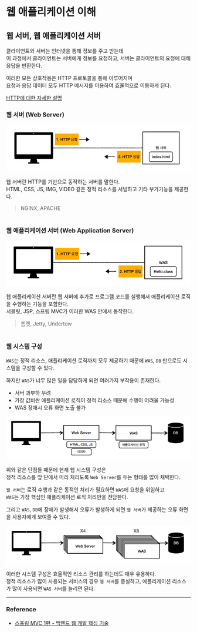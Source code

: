 # 웹 애플리케이션 이해

## 웹 서버, 웹 애플리케이션 서버

클라이언트와 서버는 인터넷을 통해 정보를 주고 받는데  
이 과정에서 클라이언트는 서버에게 정보를 요청하고, 서버는 클라이언트의 요청에 대해 응답을 반환한다.  

이러한 모든 상호작용은 HTTP 프로토콜을 통해 이루어지며  
요청과 응답 데이터 모두 HTTP 메시지를 이용하여 효율적으로 이동하게 된다.  

[HTTP에 대한 자세한 설명](https://github.com/seokmyungham/TIL/blob/main/Http/http_basic.md)

### 웹 서버 (Web Server)

<img src="img/web01.png">

웹 서버란 HTTP를 기반으로 동작하는 서버를 말한다.  
HTML, CSS, JS, IMG, VIDEO 같은 정적 리소스를 서빙하고 기타 부가기능을 제공한다.  
> NGINX, APACHE

#

### 웹 애플리케이션 서버 (Web Application Server)

<img src="img/web02.png">

웹 애플리케이션 서버란 웹 서버에 추가로 프로그램 코드를 실행해서 애플리케이션 로직을 수행하는 기능을 포함한다.  
서블릿, JSP, 스프링 MVC가 이러한 WAS 안에서 동작한다.  
> 톰캣, Jetty, Undertow  

#

### 웹 시스템 구성

`WAS`는 정적 리소스, 애플리케이션 로직까지 모두 제공하기 때문에 `WAS`, `DB` 만으로도 시스템을 구성할 수 있다.  
    
하지만 `WAS`가 너무 많은 일을 담당하게 되면 여러가지 부작용이 존재한다.  
- 서버 과부하 우려
- 가장 값비싼 애플리케이션 로직이 정적 리소스 때문에 수행이 어려울 가능성
- WAS 장애시 오류 화면 노출 불가

<img src="img/web03.png">

위와 같은 단점들 때문에 현재 웹 시스템 구성은  
정적 리소스를 앞 단에서 미리 처리도록 `Web Server`를 두는 형태를 많이 채택한다.  

`웹 서버`는 로직 수행과 같은 동적인 처리가 필요하면 `WAS`에 요청을 위임하고  
`WAS`는 가장 핵심인 애플리케이션 로직 처리만을 전담한다.  

그리고 `WAS`, `DB`에 장애가 발생해서 오류가 발생하게 되면 `웹 서버`가 제공하는 오류 화면을 사용자에게 보여줄 수 있다.

<img src="img/web04.png">

이러한 시스템 구성은 효율적인 리소스 관리를 하는데도 매우 유용하다.  
정적 리소스가 많이 사용되는 서비스의 경우 `웹 서버`를 증설하고, 애플리케이션 리소스가 많이 사용되면 `WAS 서버`를 늘리면 된다.

---
 
### Reference
- [스프링 MVC 1편 - 백엔드 웹 개발 핵심 기술](https://www.inflearn.com/course/%EC%8A%A4%ED%94%84%EB%A7%81-mvc-1/dashboard) 
